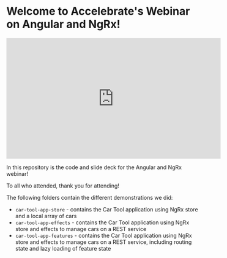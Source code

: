 # Welcome to Accelebrate's Webinar on Angular and NgRx!

<iframe width="560" height="315" src="https://www.youtube.com/embed/3BOertTkvWQ" frameborder="0" allow="accelerometer; autoplay; encrypted-media; gyroscope; picture-in-picture" allowfullscreen></iframe>

In this repository is the code and slide deck for the Angular and NgRx webinar!

To all who attended, thank you for attending!

The following folders contain the different demonstrations we did:

- `car-tool-app-store` - contains the Car Tool application using NgRx store and a local array of cars
- `car-tool-app-effects` - contains the Car Tool application using NgRx store and effects to manage cars on a REST service
- `car-tool-app-features` - contains the Car Tool application using NgRx store and effects to manage cars on a REST service, including routing state and lazy loading of feature state
